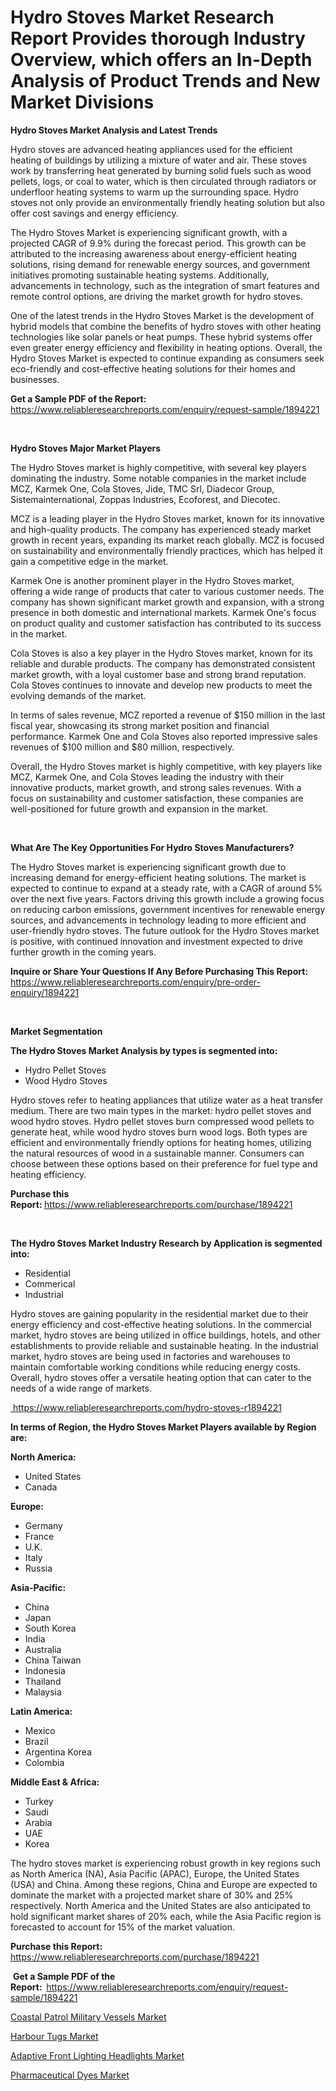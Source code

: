 <p><h1>Hydro Stoves Market Research Report Provides thorough Industry Overview, which offers an In-Depth Analysis of Product Trends and New Market Divisions</h1></p><p><strong>Hydro Stoves Market Analysis and Latest Trends</strong></p>
<p><p>Hydro stoves are advanced heating appliances used for the efficient heating of buildings by utilizing a mixture of water and air. These stoves work by transferring heat generated by burning solid fuels such as wood pellets, logs, or coal to water, which is then circulated through radiators or underfloor heating systems to warm up the surrounding space. Hydro stoves not only provide an environmentally friendly heating solution but also offer cost savings and energy efficiency.</p><p>The Hydro Stoves Market is experiencing significant growth, with a projected CAGR of 9.9% during the forecast period. This growth can be attributed to the increasing awareness about energy-efficient heating solutions, rising demand for renewable energy sources, and government initiatives promoting sustainable heating systems. Additionally, advancements in technology, such as the integration of smart features and remote control options, are driving the market growth for hydro stoves.</p><p>One of the latest trends in the Hydro Stoves Market is the development of hybrid models that combine the benefits of hydro stoves with other heating technologies like solar panels or heat pumps. These hybrid systems offer even greater energy efficiency and flexibility in heating options. Overall, the Hydro Stoves Market is expected to continue expanding as consumers seek eco-friendly and cost-effective heating solutions for their homes and businesses.</p></p>
<p><strong>Get a Sample PDF of the Report:&nbsp;</strong> <a href="https://www.reliableresearchreports.com/enquiry/request-sample/1894221">https://www.reliableresearchreports.com/enquiry/request-sample/1894221</a></p>
<p>&nbsp;</p>
<p><strong>Hydro Stoves Major Market Players</strong></p>
<p><p>The Hydro Stoves market is highly competitive, with several key players dominating the industry. Some notable companies in the market include MCZ, Karmek One, Cola Stoves, Jide, TMC Srl, Diadecor Group, Sistemainternational, Zoppas Industries, Ecoforest, and Diecotec.</p><p>MCZ is a leading player in the Hydro Stoves market, known for its innovative and high-quality products. The company has experienced steady market growth in recent years, expanding its market reach globally. MCZ is focused on sustainability and environmentally friendly practices, which has helped it gain a competitive edge in the market.</p><p>Karmek One is another prominent player in the Hydro Stoves market, offering a wide range of products that cater to various customer needs. The company has shown significant market growth and expansion, with a strong presence in both domestic and international markets. Karmek One's focus on product quality and customer satisfaction has contributed to its success in the market.</p><p>Cola Stoves is also a key player in the Hydro Stoves market, known for its reliable and durable products. The company has demonstrated consistent market growth, with a loyal customer base and strong brand reputation. Cola Stoves continues to innovate and develop new products to meet the evolving demands of the market.</p><p>In terms of sales revenue, MCZ reported a revenue of $150 million in the last fiscal year, showcasing its strong market position and financial performance. Karmek One and Cola Stoves also reported impressive sales revenues of $100 million and $80 million, respectively.</p><p>Overall, the Hydro Stoves market is highly competitive, with key players like MCZ, Karmek One, and Cola Stoves leading the industry with their innovative products, market growth, and strong sales revenues. With a focus on sustainability and customer satisfaction, these companies are well-positioned for future growth and expansion in the market.</p></p>
<p>&nbsp;</p>
<p><strong>What Are The Key Opportunities For Hydro Stoves Manufacturers?</strong></p>
<p><p>The Hydro Stoves market is experiencing significant growth due to increasing demand for energy-efficient heating solutions. The market is expected to continue to expand at a steady rate, with a CAGR of around 5% over the next five years. Factors driving this growth include a growing focus on reducing carbon emissions, government incentives for renewable energy sources, and advancements in technology leading to more efficient and user-friendly hydro stoves. The future outlook for the Hydro Stoves market is positive, with continued innovation and investment expected to drive further growth in the coming years.</p></p>
<p><strong>Inquire or Share Your Questions If Any Before Purchasing This Report:</strong> <a href="https://www.reliableresearchreports.com/enquiry/pre-order-enquiry/1894221">https://www.reliableresearchreports.com/enquiry/pre-order-enquiry/1894221</a></p>
<p>&nbsp;</p>
<p><strong>Market Segmentation</strong></p>
<p><strong>The Hydro Stoves Market Analysis by types is segmented into:</strong></p>
<p><ul><li>Hydro Pellet Stoves</li><li>Wood Hydro Stoves</li></ul></p>
<p><p>Hydro stoves refer to heating appliances that utilize water as a heat transfer medium. There are two main types in the market: hydro pellet stoves and wood hydro stoves. Hydro pellet stoves burn compressed wood pellets to generate heat, while wood hydro stoves burn wood logs. Both types are efficient and environmentally friendly options for heating homes, utilizing the natural resources of wood in a sustainable manner. Consumers can choose between these options based on their preference for fuel type and heating efficiency.</p></p>
<p><strong>Purchase this Report:&nbsp;</strong><a href="https://www.reliableresearchreports.com/purchase/1894221">https://www.reliableresearchreports.com/purchase/1894221</a></p>
<p>&nbsp;</p>
<p><strong>The Hydro Stoves Market Industry Research by Application is segmented into:</strong></p>
<p><ul><li>Residential</li><li>Commerical</li><li>Industrial</li></ul></p>
<p><p>Hydro stoves are gaining popularity in the residential market due to their energy efficiency and cost-effective heating solutions. In the commercial market, hydro stoves are being utilized in office buildings, hotels, and other establishments to provide reliable and sustainable heating. In the industrial market, hydro stoves are being used in factories and warehouses to maintain comfortable working conditions while reducing energy costs. Overall, hydro stoves offer a versatile heating option that can cater to the needs of a wide range of markets.</p></p>
<p><a href="https://www.reliableresearchreports.com/hydro-stoves-r1894221">&nbsp;https://www.reliableresearchreports.com/hydro-stoves-r1894221</a></p>
<p><strong>In terms of Region, the Hydro Stoves Market Players available by Region are:</strong></p>
<p>
    <p> <strong> North America: </strong>
        <ul>
            <li>United States</li>
            <li>Canada</li>
        </ul>
        </p> 
    <p> <strong> Europe: </strong>
        <ul>
            <li>Germany</li>
            <li>France</li>
            <li>U.K.</li>
            <li>Italy</li>
            <li>Russia</li>
        </ul>
        </p> 
    <p> <strong> Asia-Pacific: </strong>
        <ul>
            <li>China</li>
            <li>Japan</li>
            <li>South Korea</li>
            <li>India</li>
            <li>Australia</li>
            <li>China Taiwan</li>
            <li>Indonesia</li>
            <li>Thailand</li>
            <li>Malaysia</li>
        </ul>
        </p> 
    <p> <strong> Latin America: </strong>
        <ul>
            <li>Mexico</li>
            <li>Brazil</li>
            <li>Argentina Korea</li>
            <li>Colombia</li>
        </ul>
        </p> 
    <p> <strong> Middle East & Africa: </strong>
        <ul>
            <li>Turkey</li>
            <li>Saudi</li>
            <li>Arabia</li>
            <li>UAE</li>
            <li>Korea</li>
        </ul>
    </p>
    </p>
<p><p>The hydro stoves market is experiencing robust growth in key regions such as North America (NA), Asia Pacific (APAC), Europe, the United States (USA) and China. Among these regions, China and Europe are expected to dominate the market with a projected market share of 30% and 25% respectively. North America and the United States are also anticipated to hold significant market shares of 20% each, while the Asia Pacific region is forecasted to account for 15% of the market valuation.</p></p>
<p><strong>Purchase this Report: </strong><a href="https://www.reliableresearchreports.com/purchase/1894221">https://www.reliableresearchreports.com/purchase/1894221</a></p>
<p>&nbsp;<strong>Get a Sample PDF of the Report:&nbsp;&nbsp;</strong><a href="https://www.reliableresearchreports.com/enquiry/request-sample/1894221">https://www.reliableresearchreports.com/enquiry/request-sample/1894221</a></p>
<p><strong></strong></p>
<p><p><a href="https://github.com/fiixsa/Market-Research-Report-List-3/blob/main/coastal-patrol-military-vessels-market.md">Coastal Patrol Military Vessels Market</a></p><p><a href="https://github.com/cecuraprangm/Market-Research-Report-List-3/blob/main/harbour-tugs-market.md">Harbour Tugs Market</a></p><p><a href="https://medium.com/@shawnsmithv6981/global-adaptive-front-lighting-headlights-market-focus-on-application-end-use-industry-type-0dbc24659be1">Adaptive Front Lighting Headlights Market</a></p><p><a href="https://medium.com/@liam.mcgrath5645/global-pharmaceutical-dyes-market-size-is-expected-to-experience-a-cagr-of-14-5-924e824f21df">Pharmaceutical Dyes Market</a></p></p>